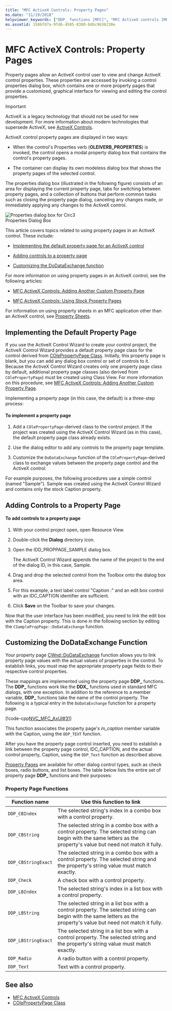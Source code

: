```yaml
---
title: "MFC ActiveX Controls: Property Pages"
ms.date: "11/19/2018"
helpviewer_keywords: ["DDP_ functions [MFC]", "MFC ActiveX controls [MFC], properties", "property pages [MFC], MFC ActiveX controls", "DoDataExchange method [MFC]", "OLEIVERB_PROPERTIES", "CPropertyPageDialog class [MFC]", "MFC ActiveX controls [MFC], property pages"]
ms.assetid: 1506f87a-9fd6-4505-8380-0dbc9636230e
---
```

# MFC ActiveX Controls: Property Pages

Property pages allow an ActiveX control user to view and change ActiveX control properties. These properties are accessed by invoking a control properties dialog box, which contains one or more property pages that provide a customized, graphical interface for viewing and editing the control properties.

>[!IMPORTANT]
> ActiveX is a legacy technology that should not be used for new development. For more information about modern technologies that supersede ActiveX, see [ActiveX Controls](activex-controls.md).

ActiveX control property pages are displayed in two ways:

- When the control's Properties verb (**OLEIVERB_PROPERTIES**) is invoked, the control opens a modal property dialog box that contains the control's property pages.

- The container can display its own modeless dialog box that shows the property pages of the selected control.

The properties dialog box (illustrated in the following figure) consists of an area for displaying the current property page, tabs for switching between property pages, and a collection of buttons that perform common tasks such as closing the property page dialog, canceling any changes made, or immediately applying any changes to the ActiveX control.

![Properties dialog box for Circ3](../mfc/media/vc373i1.gif "Properties dialog box for Circ3") <br/>
Properties Dialog Box

This article covers topics related to using property pages in an ActiveX control. These include:

- [Implementing the default property page for an ActiveX control](#_core_implementing_the_default_property_page)

- [Adding controls to a property page](#_core_adding_controls_to_a_property_page)

- [Customizing the DoDataExchange function](#_core_customizing_the_dodataexchange_function)

For more information on using property pages in an ActiveX control, see the following articles:

- [MFC ActiveX Controls: Adding Another Custom Property Page](../mfc/mfc-activex-controls-adding-another-custom-property-page.md)

- [MFC ActiveX Controls: Using Stock Property Pages](../mfc/mfc-activex-controls-using-stock-property-pages.md)

For information on using property sheets in an MFC application other than an ActiveX control, see [Property Sheets](../mfc/property-sheets-mfc.md).

##  <a name="_core_implementing_the_default_property_page"></a> Implementing the Default Property Page

If you use the ActiveX Control Wizard to create your control project, the ActiveX Control Wizard provides a default property page class for the control derived from [COlePropertyPage Class](../mfc/reference/colepropertypage-class.md). Initially, this property page is blank, but you can add any dialog box control or set of controls to it. Because the ActiveX Control Wizard creates only one property page class by default, additional property page classes (also derived from `COlePropertyPage`) must be created using Class View. For more information on this procedure, see [MFC ActiveX Controls: Adding Another Custom Property Page](../mfc/mfc-activex-controls-adding-another-custom-property-page.md).

Implementing a property page (in this case, the default) is a three-step process:

#### To implement a property page

1. Add a `COlePropertyPage`-derived class to the control project. If the project was created using the ActiveX Control Wizard (as in this case), the default property page class already exists.

1. Use the dialog editor to add any controls to the property page template.

1. Customize the `DoDataExchange` function of the `COlePropertyPage`-derived class to exchange values between the property page control and the ActiveX control.

For example purposes, the following procedures use a simple control (named "Sample"). Sample was created using the ActiveX Control Wizard and contains only the stock Caption property.

##  <a name="_core_adding_controls_to_a_property_page"></a> Adding Controls to a Property Page

#### To add controls to a property page

1. With your control project open, open Resource View.

1. Double-click the **Dialog** directory icon.

1. Open the IDD_PROPPAGE_SAMPLE dialog box.

   The ActiveX Control Wizard appends the name of the project to the end of the dialog ID, in this case, Sample.

1. Drag and drop the selected control from the Toolbox onto the dialog box area.

1. For this example, a text label control "Caption :" and an edit box control with an IDC_CAPTION identifier are sufficient.

1. Click **Save** on the Toolbar to save your changes.

Now that the user interface has been modified, you need to link the edit box with the Caption property. This is done in the following section by editing the `CSamplePropPage::DoDataExchange` function.

##  <a name="_core_customizing_the_dodataexchange_function"></a> Customizing the DoDataExchange Function

Your property page [CWnd::DoDataExchange](../mfc/reference/cwnd-class.md#dodataexchange) function allows you to link property page values with the actual values of properties in the control. To establish links, you must map the appropriate property page fields to their respective control properties.

These mappings are implemented using the property page **DDP_** functions. The **DDP_** functions work like the **DDX_** functions used in standard MFC dialogs, with one exception. In addition to the reference to a member variable, **DDP_** functions take the name of the control property. The following is a typical entry in the `DoDataExchange` function for a property page.

[!code-cpp[NVC_MFC_AxUI#31](../mfc/codesnippet/cpp/mfc-activex-controls-property-pages_1.cpp)]

This function associates the property page's *m_caption* member variable with the Caption, using the `DDP_TEXT` function.

After you have the property page control inserted, you need to establish a link between the property page control, IDC_CAPTION, and the actual control property, Caption, using the `DDP_Text` function as described above.

[Property Pages](../mfc/reference/property-pages-mfc.md) are available for other dialog control types, such as check boxes, radio buttons, and list boxes. The table below lists the entire set of property page **DDP_** functions and their purposes:

### Property Page Functions

|Function name|Use this function to link|
|-------------------|-------------------------------|
|`DDP_CBIndex`|The selected string's index in a combo box with a control property.|
|`DDP_CBString`|The selected string in a combo box with a control property. The selected string can begin with the same letters as the property's value but need not match it fully.|
|`DDP_CBStringExact`|The selected string in a combo box with a control property. The selected string and the property's string value must match exactly.|
|`DDP_Check`|A check box with a control property.|
|`DDP_LBIndex`|The selected string's index in a list box with a control property.|
|`DDP_LBString`|The selected string in a list box with a control property. The selected string can begin with the same letters as the property's value but need not match it fully.|
|`DDP_LBStringExact`|The selected string in a list box with a control property. The selected string and the property's string value must match exactly.|
|`DDP_Radio`|A radio button with a control property.|
|`DDP_Text`|Text with a control property.|

## See also

- [MFC ActiveX Controls](../mfc/mfc-activex-controls.md)
- [COlePropertyPage Class](../mfc/reference/colepropertypage-class.md)
